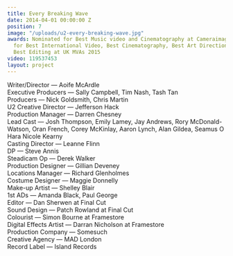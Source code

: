 ```yaml
---
title: Every Breaking Wave
date: 2014-04-01 00:00:00 Z
position: 7
image: "/uploads/u2-every-breaking-wave.jpg"
awards: Nominated for Best Music video and Cinematography at Cameraimage 2015, Nominated
  for Best International Video, Best Cinematography, Best Art Direction & Design and
  Best Editing at UK MVAs 2015
video: 119537453
layout: project
---
```


Writer/Director — Aoife McArdle  
Executive Producers — Sally Campbell, Tim Nash, Tash Tan  
Producers — Nick Goldsmith, Chris Martin  
U2 Creative Director — Jefferson Hack  
Production Manager — Darren Chesney  
Lead Cast — Josh Thompson, Emily Lamey, Jay Andrews, Rory McDonald-Watson, Oran French, Corey McKinlay, Aaron Lynch, Alan  Gildea, Seamus O Hara Nicole Kearny  
Casting Director — Leanne Flinn  
DP — Steve Annis  
Steadicam Op — Derek Walker  
Production Designer — Gillian Deveney  
Locations Manager — Richard Glenholmes  
Costume Designer — Maggie Donnelly  
Make-up Artist — Shelley Blair  
1st ADs — Amanda Black, Paul George  
Editor — Dan Sherwen at Final Cut  
Sound Design — Patch Rowland at Final Cut  
Colourist — Simon Bourne at Framestore  
Digital Effects Artist — Darran Nicholson at Framestore  
Production Company — Somesuch  
Creative Agency — MAD London  
Record Label — Island Records